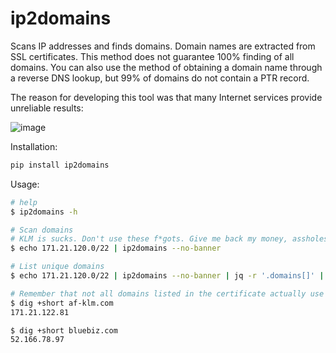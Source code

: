 # ip2domains

Scans IP addresses and finds domains. Domain names are extracted from SSL certificates. This method does not guarantee 100% finding of all domains. You can also use the method of obtaining a domain name through a reverse DNS lookup, but 99% of domains do not contain a PTR record.

The reason for developing this tool was that many Internet services provide unreliable results:

![image](https://github.com/s3rgeym/ip2domains/assets/12753171/d0f5728c-c9ff-480f-b830-13595b386c06)

Installation:

```bash
pip install ip2domains
```

Usage:

```bash
# help
$ ip2domains -h

# Scan domains
# KLM is sucks. Don't use these f*gots. Give me back my money, assholes!
$ echo 171.21.120.0/22 | ip2domains --no-banner

# List unique domains
$ echo 171.21.120.0/22 | ip2domains --no-banner | jq -r '.domains[]' | sort | uniq

# Remember that not all domains listed in the certificate actually use this IP
$ dig +short af-klm.com
171.21.122.81

$ dig +short bluebiz.com
52.166.78.97
```
